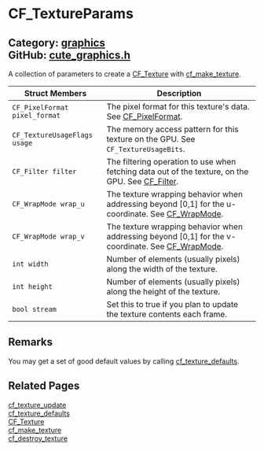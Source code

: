 [//]: # (This file is automatically generated by Cute Framework's docs parser.)
[//]: # (Do not edit this file by hand!)
[//]: # (See: https://github.com/RandyGaul/cute_framework/blob/master/samples/docs_parser.cpp)
[](../header.md ':include')

# CF_TextureParams

Category: [graphics](/api_reference?id=graphics)  
GitHub: [cute_graphics.h](https://github.com/RandyGaul/cute_framework/blob/master/include/cute_graphics.h)  
---

A collection of parameters to create a [CF_Texture](/graphics/cf_texture.md) with [cf_make_texture](/graphics/cf_make_texture.md).

Struct Members | Description
--- | ---
`CF_PixelFormat pixel_format` | The pixel format for this texture's data. See [CF_PixelFormat](/graphics/cf_pixelformat.md).
`CF_TextureUsageFlags usage` | The memory access pattern for this texture on the GPU. See `CF_TextureUsageBits`.
`CF_Filter filter` | The filtering operation to use when fetching data out of the texture, on the GPU. See [CF_Filter](/graphics/cf_filter.md).
`CF_WrapMode wrap_u` | The texture wrapping behavior when addressing beyond [0,1] for the u-coordinate. See [CF_WrapMode](/graphics/cf_wrapmode.md).
`CF_WrapMode wrap_v` | The texture wrapping behavior when addressing beyond [0,1] for the v-coordinate. See [CF_WrapMode](/graphics/cf_wrapmode.md).
`int width` | Number of elements (usually pixels) along the width of the texture.
`int height` | Number of elements (usually pixels) along the height of the texture.
`bool stream` | Set this to true if you plan to update the texture contents each frame.

## Remarks

You may get a set of good default values by calling [cf_texture_defaults](/graphics/cf_texture_defaults.md).

## Related Pages

[cf_texture_update](/graphics/cf_texture_update.md)  
[cf_texture_defaults](/graphics/cf_texture_defaults.md)  
[CF_Texture](/graphics/cf_texture.md)  
[cf_make_texture](/graphics/cf_make_texture.md)  
[cf_destroy_texture](/graphics/cf_destroy_texture.md)  
